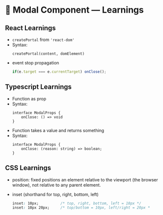 # 🧩 Modal Component — Learnings

## React Learnings

- `createPortal` from `'react-dom'`
- Syntax:
    ```tsx
    createPortal(content, domElement)

- event stop propagation
    ```js
    if(e.target === e.currentTarget) onClose();

## Typescript Learnings

- Function as prop
- Syntax:
    ```tsx
    interface ModalProps {
        onClose: () => void
    }

- Function takes a value and returns something
- Syntax:
    ```tsx
    interface ModalProps {
        onClose: (reason: string) => boolean;
    }

## CSS Learnings

- position: fixed
    positions an element relative to the viewport (the browser window), 
    not relative to any parent element.

- inset (shorthand for top, right, bottom, left)
    ```CSS
    inset: 10px;          /* top, right, bottom, left = 10px */
    inset: 10px 20px;     /* top/bottom = 10px, left/right = 20px *
